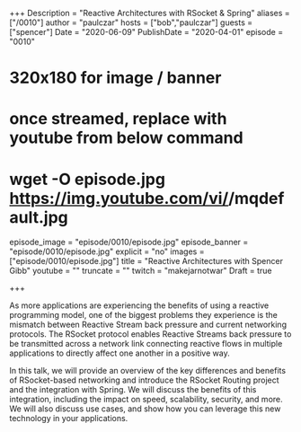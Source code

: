 +++
Description = "Reactive Architectures with RSocket & Spring"
aliases = ["/0010"]
author = "paulczar"
hosts = ["bob","paulczar"]
guests = ["spencer"]
Date = "2020-06-09"
PublishDate = "2020-04-01"
episode = "0010"
# 320x180 for image / banner
# once streamed, replace with youtube from below command
# wget -O episode.jpg https://img.youtube.com/vi/<youtube-id>/mqdefault.jpg
episode_image = "episode/0010/episode.jpg"
episode_banner = "episode/0010/episode.jpg"
explicit = "no"
images = ["episode/0010/episode.jpg"]
title = "Reactive Architectures with Spencer Gibb"
youtube = ""
truncate = ""
twitch = "makejarnotwar"
Draft = true

+++

As more applications are experiencing the benefits of using a reactive programming model, one of the biggest problems they experience is the mismatch between Reactive Stream back pressure and current networking protocols. The RSocket protocol enables Reactive Streams back pressure to be transmitted across a network link connecting reactive flows in multiple applications to directly affect one another in a positive way.

In this talk, we will provide an overview of the key differences and benefits of RSocket-based networking and introduce the RSocket Routing project and the integration with Spring. We will discuss the benefits of this integration, including the impact on speed, scalability, security, and more. We will also discuss use cases, and show how you can leverage this new technology in your applications.
